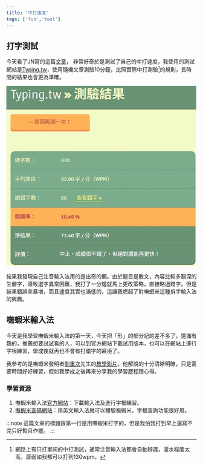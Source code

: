```yaml
---
title: '中打速度'
tags: ['fun','tool']
---
```


## 打字測試

今天看了JN寫的這篇[文章](https://blog.giveanornot.com/trying-boshiamy/)，
非常好奇於是測試了自己的中打速度，我使用的測試網站是[Typing.tw](https://typing.tw/app/?action=setting)，使用隨機文章測驗10分鐘，比照實際中打測驗[^1]的規則，長時間的結果也會更為準確。

![img](./img_20251002/resized.jpg)

結果我發現自己注音輸入法用的是出奇的爛。由於題目是散文，內容比較多艱深的生僻字，導致選字異常困難，我打了一分鐘就馬上更改策略，直接略過錯字。但是結果錯誤率暴增，而且速度其實也滿低的，這讓我燃起了對嘸蝦米這種拆字輸入法的興趣。

## 嘸蝦米輸入法

今天是我學習嘸蝦米輸入法的第一天，今天把「形」的部分記的差不多了，還滿有趣的，推薦想要試試看的人，可以到官方網站下載試用版本，也可以在網站上進行字根練習，學成後就再也不會有打錯字的窘境了。

我參考的是嘸蝦米發明者[劉重次](https://zh.wikipedia.org/zh-tw/%E5%8A%89%E9%87%8D%E6%AC%A1)先生的[教學影片](https://youtu.be/ieiDbPW6xF8?si=5ANfbtdImMlIfh2z)，他解說的十分清晰明瞭，只是需要時間好好練習，假如我學成之後再來分享我的學習歷程跟心得。

### 學習資源

1. 嘸蝦米輸入法[官方網站](https://boshiamy.com/)：下載輸入法及進行字根練習。
2. [嘸蝦米查碼網站](https://boshiamy.then.tw/)：用英文輸入法就可以體驗嘸蝦米，字根查詢功能很好用。

:::note
這篇文章的標題跟第一行是用嘸蝦米打字的，但是我怕我打到早上還寫不完只好暫且作罷。
:::

[^1]: 網路上有只打單詞的中打測試，通常注音輸入法都會自動辨識，灌水程度太高，孱弱如我都可以打到130wpm。